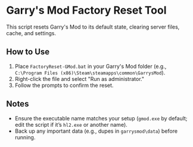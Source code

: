 # Garry's Mod Factory Reset Tool
This script resets Garry's Mod to its default state, clearing server files, cache, and settings.

## How to Use
1. Place `FactoryReset-GMod.bat` in your Garry's Mod folder (e.g., `C:\Program Files (x86)\Steam\steamapps\common\GarrysMod`).
2. Right-click the file and select "Run as administrator."
3. Follow the prompts to confirm the reset.

## Notes
- Ensure the executable name matches your setup (`gmod.exe` by default; edit the script if it’s `hl2.exe` or another name).
- Back up any important data (e.g., dupes in `garrysmod\data`) before running.
